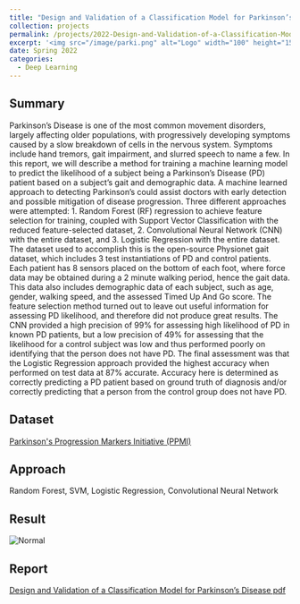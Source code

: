 ```yaml
---
title: "Design and Validation of a Classification Model for Parkinson’s Disease"
collection: projects
permalink: /projects/2022-Design-and-Validation-of-a-Classification-Model-for-Parkinson’s-Disease
excerpt: '<img src="/image/parki.png" alt="Logo" width="100" height="150" /> Project for Statistical Machine Learning (ECE-6254)'
date: Spring 2022
categories:
  - Deep Learning
---
```


## Summary

Parkinson’s Disease is one of the most common movement disorders, largely affecting older populations, with progressively developing symptoms caused by a slow breakdown of cells in the nervous system. Symptoms include hand tremors, gait impairment, and slurred speech to name a few. In this report, we will describe a method for training a machine learning model to predict the likelihood of a subject being a Parkinson’s Disease (PD) patient based on a subject’s gait and demographic data. A machine learned approach to detecting Parkinson’s could assist doctors with early detection and possible mitigation of disease progression. Three different approaches were attempted: 1. Random Forest (RF) regression to achieve feature selection for training, coupled with Support Vector Classification with the reduced feature-selected dataset, 2. Convolutional Neural Network (CNN) with the entire dataset, and 3. Logistic Regression with the entire dataset. The dataset used to accomplish this is the open-source Physionet gait dataset, which includes 3 test instantiations of PD and control patients. Each patient has 8 sensors placed on the bottom of each foot, where force data may be obtained during a 2 minute walking period, hence the gait data. This data also includes demographic data of each subject, such as age, gender, walking speed, and the assessed Timed Up And Go score. The feature selection method turned out to leave out useful information for assessing PD likelihood, and therefore did not produce great results. The CNN provided a high precision of 99% for assessing high likelihood of PD in known PD patients, but a low precision of 49% for assessing that the likelihood for a control subject was low and thus performed poorly on identifying that the person does not have PD. The final assessment was that the Logistic Regression approach provided the highest accuracy when performed on test data at 87% accurate. Accuracy here is determined as correctly predicting a PD patient based on ground truth of diagnosis and/or correctly predicting that a person from the control group does not have PD.

## Dataset

[Parkinson's Progression Markers Initiative (PPMI)](https://link.springer.com/article/10.1007/s10072-018-3522-z)

## Approach 
Random Forest, SVM, Logistic Regression, Convolutional Neural Network

## Result

<img src="/image/rf.png" alt="Normal"/> 

## Report
[Design and Validation of a Classification Model for Parkinson’s Disease pdf](/files/ECE%206254%20Final%20Report.pdf)